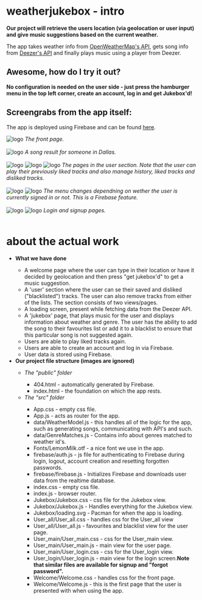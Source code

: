 # weatherjukebox - intro

<b>Our project will retrieve the users location (via geolocation or user input) and give music suggestions based on the current weather.</b>

<p>The app takes weather info from <a href="https://openweathermap.org/api">OpenWeatherMap's API</a>, gets song info from <a href="https://developers.deezer.com/api/explorer">Deezer's API</a> and finally plays music using a player from Deezer.</p>

<h2>Awesome, how do I try it out?</h2>
<b>No configuration is needed on the user side - just press the hamburger menu in the top left corner, create an account, log in and get Jukebox'd!</b>

<h2>Screengrabs from the app itself:</h2>
<p>The app is deployed using Firebase and can be found <a href="https://weather-jukebox.firebaseapp.com/">here</a>.</p>

<img src="http://www.emildickson.se/weatherjukebox/1_start.png" alt="logo"/>
<i>The front page.</i><br/><br/>

<img src="http://www.emildickson.se/weatherjukebox/2_songresult.png" alt="logo"/>
<i>A song result for someone in Dallas.</i><br/><br/>

<img src="http://www.emildickson.se/weatherjukebox/3_userpage.png" alt="logo"/>
<img src="http://www.emildickson.se/weatherjukebox/4_playfavourites.png" alt="logo"/>
<img src="http://www.emildickson.se/weatherjukebox/5_managetracks.png" alt="logo"/>
<i>The pages in the user section. Note that the user can play their previously liked tracks and also manage history, liked tracks and disliked tracks.</i><br/><br/>

<img src="http://www.emildickson.se/weatherjukebox/6_menu.png" alt="logo"/>
<img src="http://www.emildickson.se/weatherjukebox/7_menusignedout.png" alt="logo"/>
<i>The menu changes dependning on wether the user is currently signed in or not. This is a Firebase feature.</i><br/><br/>

<img src="http://www.emildickson.se/weatherjukebox/8_loginscreen.png" alt="logo"/>
<img src="http://www.emildickson.se/weatherjukebox/9_accountcreation.png" alt="logo"/>
<i>Login and signup pages.</i><br/><br/>


# about the actual work

<ul>
<li><b>What we have done</b></li>
<ul>
    <li>A welcome page where the user can type in their location or have it decided by geolocation and then press "get jukebox'd" to get a music suggestion.</li>
    <li>A 'user' section where the user can se their saved and disliked ("blacklisted") tracks. The user can also remove tracks from either of the lists. The section consists of two views/pages.</li>
    <li>A loading screen, present while fetching data from the Deezer API.</li>
    <li>A 'jukebox' page, that plays music for the user and displays information about weather and genre. The user has the ability to add the song to their favourites list or add it to a blacklist to ensure that this particular song is not suggested again.</li>
    <li>Users are able to play liked tracks again.</li>
    <li>Users are able to create an account and log in via Firebase.</li>
    <li>User data is stored using Firebase.</li>
</ul>
<li><b>Our project file structure (images are ignored)</b></li>
<ul>
    <li><i>The "public" folder</i></li>
    <ul>
        <li>404.html - automatically generated by Firebase.</li>
        <li>index.html - the foundation on which the app rests.</li>
    </ul>
    <li><i>The "src" folder</i></li>
    <ul>
        <li>App.css - empty css file.</li>
        <li>App.js - acts as router for the app.</li>
        <li>data/WeatherModel.js - this handles all of the logic for the app, such as generating songs, communicating with API's and such.</li>
        <li>data/GenreMatches.js - Contains info about genres matched to weather id's.</li>
        <li>Fonts/LemonMilk.otf - a nice font we use in the app.</li>
        <li>firebase/auth.js - js file for authenticating to Firebase during login, logout, account creation and resetting forgotten passwords.</li>
        <li>firebase/firebase.js - Initializes Firebase and downloads user data from the realtime database.</li>
        <li>index.css - empty css file.</li>
        <li>index.js - browser router.</li>
        <li>Jukebox/Jukebox.css - css file for the Jukebox view.</li>
        <li>Jukebox/Jukebox.js - Handles everything for the Jukebox view.</li>
        <li>Jukebox/loading.svg - Pacman for when the app is loading.</li>
        <li>User_all/User_all.css - handles css for the User_all view</li>
        <li>User_all/User_all.js - favourites and blacklist view for the user page.</li>
        <li>User_main/User_main.css - css for the User_main view.</li>
        <li>User_main/User_main.js - main view for the user page.</li>
        <li>User_main/User_login.css - css for the User_login view.</li>
        <li>User_login/User_login.js - main view for the login screen.<b>Note that similar files are available for signup and "forgot password".</b></li>
        <li>Welcome/Welcome.css - handles css for the front page.</li>
        <li>Welcome/Welcome.js - this is the first page that the user is presented with when using the app.</li>
    </ul>
</ul>
</ul>

